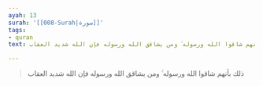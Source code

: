 ```yaml
---
ayah: 13
surah: '[[008-Surah|سورة]]'
tags:
- quran
text: ذلك بأنهم شاقوا الله ورسوله ۚ ومن يشاقق الله ورسوله فإن الله شديد العقاب

---
```

> ذلك بأنهم شاقوا الله ورسوله ۚ ومن يشاقق الله ورسوله فإن الله شديد العقاب
